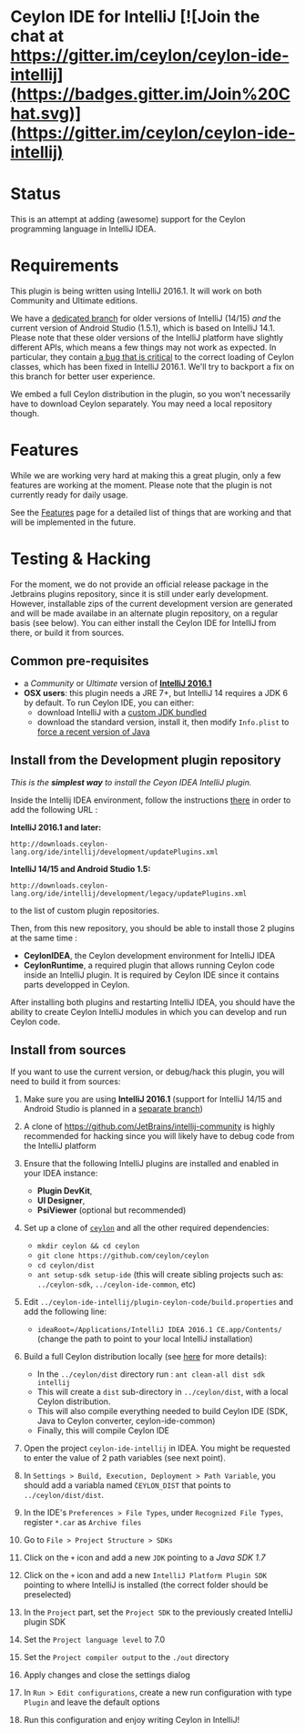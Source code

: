 Ceylon IDE for IntelliJ [![Join the chat at https://gitter.im/ceylon/ceylon-ide-intellij](https://badges.gitter.im/Join%20Chat.svg)](https://gitter.im/ceylon/ceylon-ide-intellij)
=======================
# Status

This is an attempt at adding (awesome) support for the Ceylon programming language in IntelliJ IDEA.

# Requirements

This plugin is being written using IntelliJ 2016.1. It will work on both Community and Ultimate editions.

We have a [dedicated branch](https://github.com/ceylon/ceylon-ide-intellij/tree/141.x-compat) for older versions of IntelliJ (14/15) *and* the current version of Android Studio (1.5.1), which is based on IntelliJ 14.1. Please note that these older versions of the IntelliJ platform have slightly different APIs, which means a few things may not work as expected. In particular, they contain [a bug that is critical](https://youtrack.jetbrains.com/issue/IDEA-132606) to the correct loading of Ceylon classes, which has been fixed in IntelliJ 2016.1. We'll try to backport a fix on this branch for better user experience.

We embed a full Ceylon distribution in the plugin, so you won't necessarily have to download Ceylon separately. You may need a local repository though.

# Features

While we are working very hard at making this a great plugin, only a few features are working at the moment. Please note that the plugin is not currently ready for daily usage.

See the [Features](https://github.com/ceylon/ceylon-ide-intellij/wiki/Features) page for a detailed list of things that are working and that will be implemented in the future.

# Testing & Hacking

For the moment, we do not provide an official release package in the Jetbrains plugins repository, since it is still under early development.
However, installable zips of the current development version are generated and will be made availabe in an alternate plugin repository, on a regular basis (see below).
You can either install the Ceylon IDE for IntelliJ from there, or build it from sources.

## Common pre-requisites

- a _Community_ or _Ultimate_ version of **[IntelliJ 2016.1](http://www.jetbrains.com/idea/download/)**
- **OSX users**: this plugin needs a JRE 7+, but IntelliJ 14 requires a JDK 6 by default. To run Ceylon IDE, you can either:
  - download IntelliJ with a [custom JDK bundled](https://confluence.jetbrains.com/display/IntelliJIDEA/Previous+IntelliJ+IDEA+Releases)
  - download the standard version, install it, then modify `Info.plist` to [force a recent version of Java](https://intellij-support.jetbrains.com/hc/en-us/articles/206827547-Selecting-the-JDK-version-the-IDE-will-run-under)

## Install from the Development plugin repository

_This is the **simplest way** to install the Ceyon IDEA IntelliJ plugin._ 

Inside the Intellij IDEA environment, follow the instructions [there](https://www.jetbrains.com/idea/help/managing-enterprise-plugin-repositories.html) in order to add the following URL :

**IntelliJ 2016.1 and later:**
```
http://downloads.ceylon-lang.org/ide/intellij/development/updatePlugins.xml
```

**IntelliJ 14/15 and Android Studio 1.5:**
```
http://downloads.ceylon-lang.org/ide/intellij/development/legacy/updatePlugins.xml
```

to the list of custom plugin repositories.

Then, from this new repository, you should be able to install those 2 plugins at the same time :
- **CeylonIDEA**, the Ceylon development environment for IntelliJ IDEA
- **CeylonRuntime**, a required plugin that allows running Ceylon code inside an IntelliJ plugin. It is required by Ceylon IDE since it contains parts developped in Ceylon. 

After installing both plugins and restarting IntelliJ IDEA, you should have the ability to create Ceylon IntelliJ modules in which you can develop and run Ceylon code.

## Install from sources 

If you want to use the current version, or debug/hack this plugin, you will need to build it from sources:

1. Make sure you are using **IntelliJ 2016.1** (support for IntelliJ 14/15 and Android Studio is planned in a [separate branch](https://github.com/ceylon/ceylon-ide-intellij/tree/141.x-compat))

2. A clone of https://github.com/JetBrains/intellij-community is highly recommended for hacking since you will likely have to debug code from the IntelliJ platform

3. Ensure that the following IntelliJ plugins are installed and enabled in your IDEA instance:
    - **Plugin DevKit**, 
    - **UI Designer**, 
    - **PsiViewer** (optional but recommended)

4. Set up a clone of [`ceylon`](http://github.com/ceylon/ceylon) and all the other required dependencies:
    - `mkdir ceylon && cd ceylon`
    - `git clone https://github.com/ceylon/ceylon`
    - `cd ceylon/dist`
    - `ant setup-sdk setup-ide` (this will create sibling projects such as: `../ceylon-sdk`, `../ceylon-ide-common`, etc)

5. Edit `../ceylon-ide-intellij/plugin-ceylon-code/build.properties` and add the following line:
    - `ideaRoot=/Applications/IntelliJ IDEA 2016.1 CE.app/Contents/` (change the path to point to your local IntelliJ installation)

7. Build a full Ceylon distribution locally (see [here](https://github.com/ceylon/ceylon-dist/blob/master/README.md#building-the-distribution) for more details):
    - In the `../ceylon/dist` directory run : `ant clean-all dist sdk intellij`
    - This will create a `dist` sub-directory in `../ceylon/dist`, with a local Ceylon distribution.
    - This will also compile everything needed to build Ceylon IDE (SDK, Java to Ceylon converter, ceylon-ide-common)
    - Finally, this will compile Ceylon IDE

8. Open the project `ceylon-ide-intellij` in IDEA. You might be requested to enter the value of 2 path variables (see next point).

9. In `Settings > Build, Execution, Deployment > Path Variable`, you should add a variabla named
`̀CEYLON_DIST` that points to `../ceylon/dist/dist`.

10. In the IDE's `Preferences > File Types`, under `Recognized File Types`, register `*.car` as `Archive files`

11. Go to `File > Project Structure > SDKs`

12. Click on the `+` icon and add a new `JDK` pointing to a *Java SDK 1.7*

13. Click on the `+` icon and add a new `IntelliJ Platform Plugin SDK` pointing to where IntelliJ is installed (the correct folder should be preselected)

14. In the `Project` part, set the `Project SDK` to the previously created IntelliJ plugin SDK

15. Set the `Project language level` to 7.0

16. Set the `Project compiler output` to the `./out` directory

17. Apply changes and close the settings dialog

18. In `Run > Edit configurations`, create a new run configuration with type `Plugin` and leave the default options

19. Run this configuration and enjoy writing Ceylon in IntelliJ!
